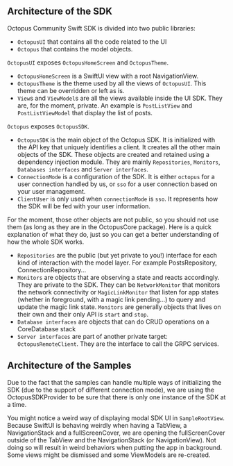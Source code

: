 ## Architecture of the SDK

Octopus Community Swift SDK is divided into two public libraries:

- `OctopusUI` that contains all the code related to the UI
- `Octopus` that contains the model objects.

`OctopusUI` exposes `OctopusHomeScreen` and `OctopusTheme`.

- `OctopusHomeScreen` is a SwiftUI view with a root NavigationView.
- `OctopusTheme` is the theme used by all the views of `OctopusUI`. This theme can be overridden or left as is.
- `View`s and `ViewModel`s are all the views available inside the UI SDK. They are, for the moment, private. An example is `PostListView` and `PostListViewModel` that display the list of posts.

`Octopus` exposes `OctopusSDK`.

- `OctopusSDK` is the main object of the Octopus SDK. It is initialized with the API key that uniquely identifies a client. It creates all the other main objects of the SDK. These objects are created and retained using a dependency injection module. They are mainly `Repositories`, `Monitors`, `Databases interfaces`  and `Server interfaces`.
- `ConnectionMode` is a configuration of the SDK. It is either `octopus` for a user connection handled by us, or `sso` for a user connection based on your user management.
- `ClientUser` is only used when `connectionMode` is `sso`. It represents how the SDK will be fed with your user information.


For the moment, those other objects are not public, so you should not use them (as long as they are in the OctopusCore package).
Here is a quick explanation of what they do, just so you can get a better understanding of how the whole SDK works.

- `Repositories` are the public (but yet private to you!) interface for each kind of interaction with the model layer. For example PostsRepository, ConnectionRepository…
- `Monitors` are objects that are observing a state and reacts accordingly. They are private to the SDK. They can be `NetworkMonitor` that monitors the network connectivity or `MagicLinkMonitor` that listen for app states (whether in foreground, with a magic link pending…) to query and update the magic link state. `Monitors` are generally objects that lives on their own and their only API is `start` and `stop`.
- `Database interfaces` are objects that can do CRUD operations on a CoreDatabase stack
- `Server interfaces` are part of another private target: `OctopusRemoteClient`. They are the interface to call the GRPC services.

## Architecture of the Samples

Due to the fact that the samples can handle multiple ways of initializing the SDK (due to the support of different connection mode), we are using the OctopusSDKProvider to be sure that there is only one instance of the SDK at a time.

You might notice a weird way of displaying modal SDK UI in `SampleRootView`. Because SwiftUI is behaving weirdly when having a TabView, a NavigationStack and a fullScreenCover, we are opening the fullScreenCover outside of the TabView and the NavigationStack (or NavigationView).
Not doing so will result in weird behaviors when putting the app in background. Some views might be dismissed and some ViewModels are re-created.
